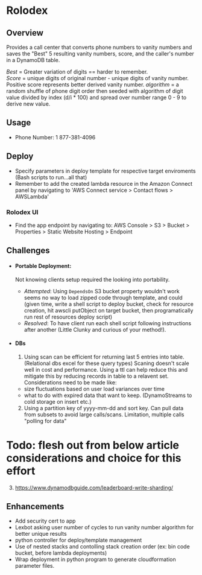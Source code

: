 # Rolodex

## Overview

Provides a call center that converts phone numbers to vanity numbers and saves the "Best" 5
resulting vanity numbers, score, and the caller's number in a DynamoDB table.

_Best_ = Greater variation of digits == harder to remember.  
 _Score_ = unique digits of original number - unique digits of vanity number. Positive score represents better derived vanity number.
_algorithm_ = a random shuffle of phone digit order then seeded with algorithm of digit value divided by index (d/i \* 100) and spread over number range 0 - 9 to derive new value.

## Usage

- Phone Number: 1 877-381-4096

## Deploy

- Specify parameters in deploy template for respective target enviroments (Bash scripts to run...all that)
- Remember to add the created lambda resource in the Amazon Connect panel by navigating to 'AWS Connect service > Contact flows > AWSLambda'

### Rolodex UI

- Find the app endpoint by navigating to: AWS Console > S3 > Bucket > Properties > Static Website Hosting > Endpoint

## Challenges

- #### Portable Deployment:

  Not knowing clients setup required the looking into portability.

  - _Attempted_: Using `DependsOn` S3 bucket property wouldn't work seems no way to load zipped code through template, and could (given time, write a shell script to deploy bucket, check for resource creation, hit awscli putObject on target bucket, then programatically run rest of resources deploy script)
  - _Resolved_: To have client run each shell script following instructions after another (Little Clunky and curious of your method!).

- #### DBs

  1. Using scan can be efficient for returning last 5 entries into table. (Relational dbs excel for these query types) Scaning doesn't scale well in cost and performance. Using a ttl can help reduce this and mitigate this by reducing records in table to a relavent set. Considerations need to be made like:

  - size fluctuations based on user load variances over time
  - what to do with expired data that want to keep. (DynamoStreams to cold storage on insert etc.)

  2. Using a partition key of yyyy-mm-dd and sort key. Can pull data from subsets to avoid large calls/scans. Limitation, multiple calls "polling for data"

# Todo: flesh out from below article considerations and choice for this effort

3. https://www.dynamodbguide.com/leaderboard-write-sharding/

## Enhancements

- Add security cert to app
- Lexbot asking user number of cycles to run vanity number algorithm for better unique results
- python controller for deploy/template management
- Use of nested stacks and contolling stack creation order (ex: bin code bucket, before lambda deployments)
- Wrap deployment in python program to generate cloudformation parameter files.
